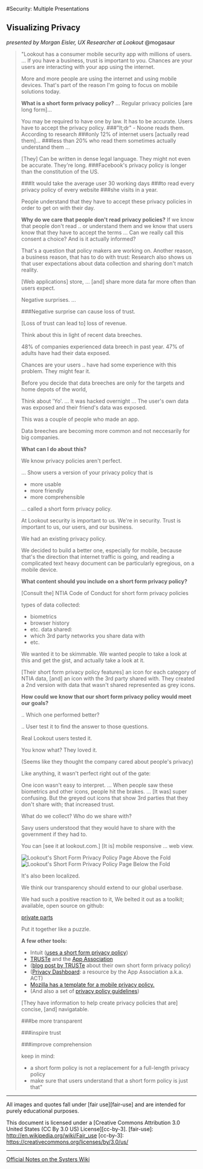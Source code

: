 #Security: Multiple Presentations
## Visualizing Privacy
*presented by Morgan Eisler, UX Researcher at Lookout*
@mogasaur

> "Lookout has a consumer mobile security app
> with millions of users.
> ...
> If you have a business,
> trust is important to you.
> Chances are
> your users are interacting with your app using the internet.
>
> More and more people are using the internet
> and using mobile devices.
> That's part of the reason I'm going to focus on mobile solutions today.
>
> **What is a short form privacy policy?**
> ...
> Regular privacy policies [are long form]...
>
> You may be required to have one by law.
> It has to be accurate.
> Users have to accept the privacy policy.
> ###"lt;dr" - Noone reads them.
> According to research
> ###only 12% of internet users [actually read them]...
> ###less than 20% who read them sometimes actually understand them ...
>
> [They] Can be written in dense legal language.
> They might not even be accurate.
> They're long.
> ###Facebook's privacy policy is longer than the constitution of the US.
>
> ###It would take the average user 30 working days
> ###to read every privacy policy of every website
> ###she visits in a year.
>
> People understand that they have to accept these privacy policies
> in order to get on with their day.
>
> **Why do we care that people don't read privacy policies?**
> If we know that people don't read .. or understand them
>   and we know that users know that they have to accept the terms
>   ... Can we really call this consent a choice?
>   And is it actually informed?
>
> That's a question that policy makers are working on.
> Another reason,
> a business reason,
> that has to do with trust:
> Research also shows us that user expectations about
> data collection and sharing don't match reality.
>
> [Web applications] store, ... [and]
> share
> more data
> far more often
> than users expect.
>
> Negative surprises. ...
>
> ###Negative surprise can cause loss of trust.
>
> [Loss of trust can lead to] loss of revenue.
>
> Think about this in light of recent data breeches.
>
> 48% of companies experienced data breech in past year.
> 47% of adults have had their data exposed.
>
> Chances are your users .. have had some experience with this problem.
> They might fear it.
>
> Before you decide that data breeches are only for the targets and home depots of the world,
>
> Think about 'Yo'.
> ...
> It was hacked
> overnight ...
> The user's own data was exposed
> and their friend's data was exposed.
>
> This was a couple of people who made an app.
>
> Data breeches are becoming more common
> and not neccesarily for big companies.
>
> **What can I do about this?**
>
> We know privacy policies aren't perfect.
>
> ... Show users a version of your privacy policy that is
> * more usable
> * more friendly
> * more comprehensible
>
> ... called
> a short form privacy policy.
>
> At Lookout
> security is important to us.
> We're in security.
> Trust is important to us,
> our users,
> and our business.
>
> We had an existing privacy policy.
>
> We decided to build a better one,
> especially for mobile,
> because that's the direction that internet traffic is going,
> and reading a complicated text heavy document can be particularly egregious,
> on a mobile device.
>
> **What content should you include on a short form privacy policy?**
>
> [Consult the]
> NTIA Code of Conduct for short form privacy policies
>
>  types of data collected:
> - biometrics
> - browser history
> - etc.
> data shared:
> - which 3rd party networks you share data with
> - etc.
>
> We wanted it to be skimmable.
> We wanted people to take a look at this and get the gist,
> and actually take a look at it.
>
> [Their short form privacy policy features]
> an icon for each category of NTIA data,
> [and] an icon with the 3rd party shared with.
> They created a 2nd version with data that wasn't shared represented as grey icons.
>
> **How could we know that our short form privacy policy would meet our goals?**
>
> .. Which one performed better?
>
> .. User test it to find the answer to those questions.
>
> Real Lookout users tested it.
>
> You know what?
> They loved it.
>
> (Seems like they thought the company cared about people's privacy)
>
> Like anything, it wasn't perfect right out of the gate:
>
> One icon wasn't easy to interpret.
> ...
> When people saw these biometrics and other icons,
> people hit the brakes. ... [It was]
> super confusing.
> But the greyed out icons that show 3rd parties that they don't share with;
> that increased trust.
>
> What do we collect?
> Who do we share with?
>
> Savy users understood that they would have to share with the government if they had to.
>
> You can [see it at lookout.com.]
> [It is] mobile responsive ...
> web view.
>
>![Lookout's Short Form Privacy Policy Page Above the Fold](./lookout_short_form_priv_pol_1.png)
>![Lookout's Short Form Privacy Policy Page Below the Fold](./lookout_short_form_priv_pol_2.png)
>
> It's also been localized.
>
> We think our transparency should extend to our global userbase.
>
> We had such a positive reaction to it,
> We belted it out as a toolkit;
> available,
> open source on github:
>
> [private parts][lookout-priv-pol-toolkit]
>
> Put it together like a puzzle.
>
>  **A few other tools:**
> * Intuit ([uses a short form privacy policy][intuit-short-form-priv-pol])
> * [TRUSTe][truste] and the [App Association][app-association]
> * ([blog post by TRUSTe][truste-priv-pol] about their own short form privacy policy)
> * ([Privacy Dashboard][act-privacy-dashboard]: a resource by the App Association a.k.a. ACT)
> * [Mozilla has a template for a mobile privacy policy.][moz-priv-pol-template]
> * (And also a set of [privacy policy guidelines][moz-priv-pol-guidelines])
>
> [They have information to help create privacy policies that are] concise, [and]
> navigatable.
>
> ###be more transparent
>
> ###inspire trust
>
> ###improve comprehension
>
>   keep in mind:
>  * a short form policy is not a replacement for a full-length privacy policy
>  * make sure that users understand that a short form policy is just that"

[intuit-short-form-priv-pol]: http://www.truste.com/blog/2014/07/24/truste-supports-intuit%E2%80%99s-move-to-open-source-mobile-privacy-code-and-make-it-available-to-developers/
[lookout-priv-pol-toolkit]: https://github.com/lookout/private-parts
[truste]: http://www.truste.com/
[app-association]: http://actonline.org/
[truste-priv-pol]: http://www.truste.com/blog/2011/02/17/privacy-short-notice-designpart-i-background/
[act-privacy-dashboard]: http://actonline.org/projects/privacy-dashboard/
[moz-priv-pol-template]: https://github.com/flamsmark/privacy-policy-template
[moz-priv-pol-guidelines]: https://developer.mozilla.org/en-US/Marketplace/Publishing/Policies_and_Guidelines/Privacy_policies
---

All images and quotes fall under [fair use][fair-use] and are intended for purely educational purposes.

This document is licensed under a [Creative Commons Attribution 3.0 United States (CC By 3.0 US) License][cc-by-3].
[fair-use]: http://en.wikipedia.org/wiki/Fair_use
[cc-by-3]: https://creativecommons.org/licenses/by/3.0/us/

---
[Official Notes on the Systers Wiki][sec-mult-wiki]

[sec-mult-wiki]: http://systers.org/wiki/communities/doku.php?id=wiki:ghc:ghc14:presentations_-_security
